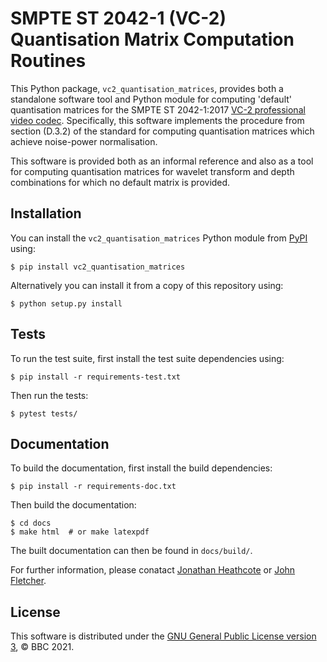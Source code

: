 SMPTE ST 2042-1 (VC-2) Quantisation Matrix Computation Routines
===============================================================

This Python package, `vc2_quantisation_matrices`, provides both a standalone
software tool and Python module for computing 'default' quantisation matrices
for the SMPTE ST 2042-1:2017 [VC-2 professional video
codec](https://www.bbc.co.uk/rd/projects/vc-2). Specifically, this software
implements the procedure from section (D.3.2) of the standard for computing
quantisation matrices which achieve noise-power normalisation.

This software is provided both as an informal reference and also as a tool for
computing quantisation matrices for wavelet transform and depth combinations
for which no default matrix is provided.


Installation
------------

You can install the `vc2_quantisation_matrices` Python
module from [PyPI](https://pypi.org/) using:

    $ pip install vc2_quantisation_matrices

Alternatively you can install it from a copy of this repository using:

    $ python setup.py install


Tests
-----

To run the test suite, first install the test suite dependencies using:

    $ pip install -r requirements-test.txt

Then run the tests:

    $ pytest tests/


Documentation
-------------

To build the documentation, first install the build dependencies:

    $ pip install -r requirements-doc.txt

Then build the documentation:

    $ cd docs
    $ make html  # or make latexpdf 

The built documentation can then be found in `docs/build/`.

For further information, please conatact [Jonathan
Heathcote](mailto:jonathan.heathcote@bbc.co.uk) or [John
Fletcher](mailto:john.fletcher@bbc.co.uk).


License
-------

This software is distributed under the [GNU General Public License version
3](./LICENSE.txt), &copy; BBC 2021.
